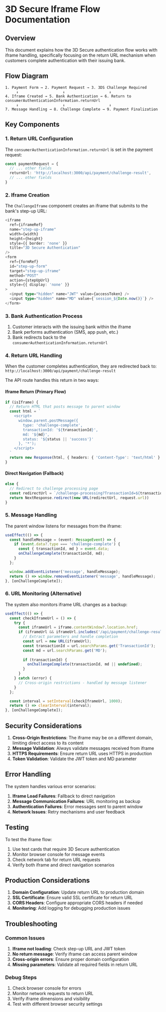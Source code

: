 # 3D Secure Iframe Flow Documentation

## Overview

This document explains how the 3D Secure authentication flow works with iframe handling, specifically focusing on the return URL mechanism when customers complete authentication with their issuing bank.

## Flow Diagram

```
1. Payment Form → 2. Payment Request → 3. 3DS Challenge Required
     ↓                    ↓                    ↓
4. Iframe Created → 5. Bank Authentication → 6. Return to consumerAuthenticationInformation.returnUrl
     ↓                    ↓                    ↓
7. Message Handling → 8. Challenge Complete → 9. Payment Finalization
```

## Key Components

### 1. Return URL Configuration

The `consumerAuthenticationInformation.returnUrl` is set in the payment request:

```typescript
const paymentRequest = {
  // ... other fields
  returnUrl: 'http://localhost:3000/api/payment/challenge-result',
  // ... other fields
}
```

### 2. Iframe Creation

The `ChallengeIframe` component creates an iframe that submits to the bank's step-up URL:

```typescript
<iframe 
  ref={iframeRef}
  name="step-up-iframe" 
  width={width}
  height={height}
  style={{ border: 'none' }}
  title="3D Secure Authentication"
/>
<form
  ref={formRef}
  id="step-up-form"
  target="step-up-iframe"
  method="POST"
  action={stepUpUrl}
  style={{ display: 'none' }}
>
  <input type="hidden" name="JWT" value={accessToken} />
  <input type="hidden" name="MD" value={`session_${Date.now()}`} />
</form>
```

### 3. Bank Authentication Process

1. Customer interacts with the issuing bank within the iframe
2. Bank performs authentication (SMS, app push, etc.)
3. Bank redirects back to the `consumerAuthenticationInformation.returnUrl`

### 4. Return URL Handling

When the customer completes authentication, they are redirected back to:
`http://localhost:3000/api/payment/challenge-result`

The API route handles this return in two ways:

#### Iframe Return (Primary Flow)
```typescript
if (isIframe) {
  // Return HTML that posts message to parent window
  const html = `
    <script>
      window.parent.postMessage({
        type: 'challenge-complete',
        transactionId: '${transactionId}',
        md: '${md}',
        status: '${status || 'success'}'
      }, '*');
    </script>
  `
  return new Response(html, { headers: { 'Content-Type': 'text/html' } })
}
```

#### Direct Navigation (Fallback)
```typescript
else {
  // Redirect to challenge processing page
  const redirectUrl = `/challenge-processing?TransactionId=${transactionId}&MD=${md}`
  return NextResponse.redirect(new URL(redirectUrl, request.url))
}
```

### 5. Message Handling

The parent window listens for messages from the iframe:

```typescript
useEffect(() => {
  const handleMessage = (event: MessageEvent) => {
    if (event.data?.type === 'challenge-complete') {
      const { transactionId, md } = event.data;
      onChallengeComplete(transactionId, md);
    }
  };

  window.addEventListener('message', handleMessage);
  return () => window.removeEventListener('message', handleMessage);
}, [onChallengeComplete]);
```

### 6. URL Monitoring (Alternative)

The system also monitors iframe URL changes as a backup:

```typescript
useEffect(() => {
  const checkIframeUrl = () => {
    try {
      const iframeUrl = iframe.contentWindow?.location.href;
      if (iframeUrl && iframeUrl.includes('/api/payment/challenge-result')) {
        // Extract parameters and handle completion
        const url = new URL(iframeUrl);
        const transactionId = url.searchParams.get('TransactionId');
        const md = url.searchParams.get('MD');
        
        if (transactionId) {
          onChallengeComplete(transactionId, md || undefined);
        }
      }
    } catch (error) {
      // Cross-origin restrictions - handled by message listener
    }
  };

  const interval = setInterval(checkIframeUrl, 1000);
  return () => clearInterval(interval);
}, [onChallengeComplete]);
```

## Security Considerations

1. **Cross-Origin Restrictions**: The iframe may be on a different domain, limiting direct access to its content
2. **Message Validation**: Always validate messages received from iframe
3. **HTTPS Requirements**: Ensure return URL uses HTTPS in production
4. **Token Validation**: Validate the JWT token and MD parameter

## Error Handling

The system handles various error scenarios:

1. **Iframe Load Failures**: Fallback to direct navigation
2. **Message Communication Failures**: URL monitoring as backup
3. **Authentication Failures**: Error messages sent to parent window
4. **Network Issues**: Retry mechanisms and user feedback

## Testing

To test the iframe flow:

1. Use test cards that require 3D Secure authentication
2. Monitor browser console for message events
3. Check network tab for return URL requests
4. Verify both iframe and direct navigation scenarios

## Production Considerations

1. **Domain Configuration**: Update return URL to production domain
2. **SSL Certificate**: Ensure valid SSL certificate for return URL
3. **CORS Headers**: Configure appropriate CORS headers if needed
4. **Monitoring**: Add logging for debugging production issues

## Troubleshooting

### Common Issues

1. **Iframe not loading**: Check step-up URL and JWT token
2. **No return message**: Verify iframe can access parent window
3. **Cross-origin errors**: Ensure proper domain configuration
4. **Missing parameters**: Validate all required fields in return URL

### Debug Steps

1. Check browser console for errors
2. Monitor network requests to return URL
3. Verify iframe dimensions and visibility
4. Test with different browser security settings 